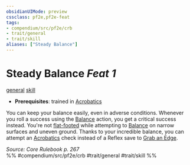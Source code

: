 ```yaml
---
obsidianUIMode: preview
cssclass: pf2e,pf2e-feat
tags:
- compendium/src/pf2e/crb
- trait/general
- trait/skill
aliases: ["Steady Balance"]
---
```

# Steady Balance  *Feat 1*  
[general](general.md "General Feat Trait")  [skill](skill.md "Skill Feat Trait")  

- **Prerequisites**: trained in [Acrobatics](skills.md#Acrobatics)

You can keep your balance easily, even in adverse conditions. Whenever you roll a success using the [Balance](balance.md) action, you get a critical success instead. You're not [flat-footed](conditions.md#Flat-footed) while attempting to [Balance](balance.md) on narrow surfaces and uneven ground. Thanks to your incredible balance, you can attempt an [Acrobatics](skills.md#Acrobatics) check instead of a Reflex save to [Grab an Edge](grab-an-edge.md).

*Source: Core Rulebook p. 267*  
%% #compendium/src/pf2e/crb #trait/general #trait/skill %%